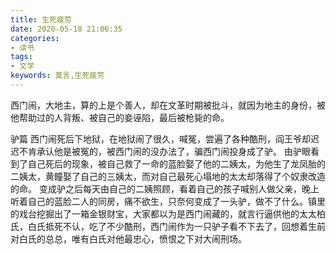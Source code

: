 ```yaml
---
title: 生死疲劳
date: 2020-05-18 21:06:35
categories:
- 读书
tags:
- 文学
keywords: 莫言,生死疲劳
---
```



西门闹，大地主，算的上是个善人，却在文革时期被批斗，就因为地主的身份，被他帮助过的人背叛、被自己的妾诬陷，最后被枪毙的命。

驴篇
 西门闹死后下地狱，在地狱闹了很久，喊冤，尝遍了各种酷刑，阎王爷却迟迟不肯承认他是被冤的，被西门闹的没办法了，骗西门闹投身成了驴。
 由驴眼看到了自己死后的现象，被自己救了一命的蓝脸娶了他的二姨太，为他生了龙凤胎的二姨太，黄瞳娶了自己的三姨太，而对自己最死心塌地的太太却落得了个奴隶改造的命。
 变成驴之后每天由自己的二姨照顾，看着自己的孩子喊别人做父亲，晚上听着自己的蓝脸二人的同房，痛不欲生，只奈何变成了一头驴，做不了什么。镇里的戏台挖掘出了一箱金银财宝，大家都以为是西门闹藏的，就言行逼供他的太太柏氏，白氏抵死不认，吃了不少酷刑，西门闹作为一只驴子看不下去了，回想着生前对白氏的总总，唯有白氏对他最忠心，愤恨之下对大闹刑场。


<!-- more -->
